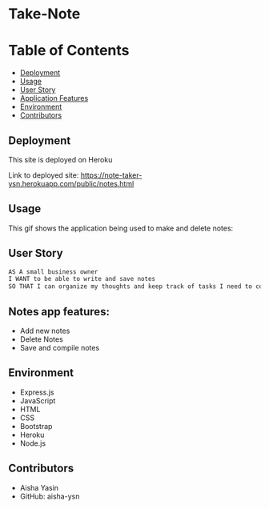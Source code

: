 
# Take-Note

# Table of Contents 
  - [Deployment](#deployment)
  - [Usage](#usage)
  - [User Story](#user-story)
  - [Application Features](#notes-app-features)
  - [Environment](#environment)
  - [Contributors](#contributors)

## Deployment
This site is deployed on Heroku

Link to deployed site: https://note-taker-ysn.herokuapp.com/public/notes.html

## Usage 
This gif shows the application being used to make and delete notes:


## User Story

```md
AS A small business owner
I WANT to be able to write and save notes
SO THAT I can organize my thoughts and keep track of tasks I need to complete
```

## Notes app features: 

  * Add new notes 
  * Delete Notes 
  * Save and compile notes

## Environment
* Express.js
* JavaScript
* HTML
* CSS
* Bootstrap
* Heroku
* Node.js


## Contributors 
* Aisha Yasin
* GitHub: aisha-ysn

